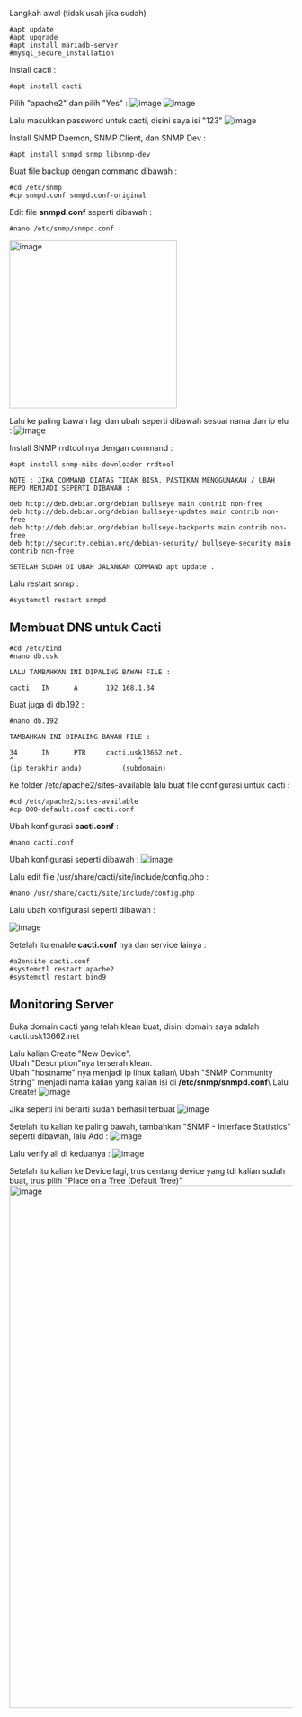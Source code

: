 Langkah awal (tidak usah jika sudah)
```
#apt update
#apt upgrade
#apt install mariadb-server
#mysql_secure_installation
```

Install cacti : 
```
#apt install cacti
```

Pilih "apache2" dan pilih "Yes" : 
![image](https://github.com/soulahuden/tkj3/assets/106908185/6376ed54-dd43-41a9-a631-763765d78a82)
![image](https://github.com/soulahuden/tkj3/assets/106908185/7a36fcf9-ea4e-4e77-97a4-f6a19dee981a)

Lalu masukkan password untuk cacti, disini saya isi "123" 
![image](https://github.com/soulahuden/tkj3/assets/106908185/aab3d566-88ac-4d46-ad72-ba36ccecfb05)


Install SNMP Daemon, SNMP Client, dan SNMP Dev : 
```
#apt install snmpd snmp libsnmp-dev
```

Buat file backup dengan command dibawah : 
```
#cd /etc/snmp
#cp snmpd.conf snmpd.conf-original
```

Edit file **snmpd.conf** seperti dibawah : 
```
#nano /etc/snmp/snmpd.conf
```
<img width="298" alt="image" src="https://github.com/soulahuden/tkj3/assets/106908185/0ae7d48c-5408-424c-9da4-6e07038f358f">

Lalu ke paling bawah lagi dan ubah seperti dibawah sesuai nama dan ip elu : 
![image](https://github.com/soulahuden/tkj3/assets/106908185/717cc751-f972-49c2-a9bd-4aa1223574cf)


Install SNMP rrdtool nya dengan command : 
```
#apt install snmp-mibs-downloader rrdtool

NOTE : JIKA COMMAND DIATAS TIDAK BISA, PASTIKAN MENGGUNAKAN / UBAH REPO MENJADI SEPERTI DIBAWAH :

deb http://deb.debian.org/debian bullseye main contrib non-free
deb http://deb.debian.org/debian bullseye-updates main contrib non-free
deb http://deb.debian.org/debian bullseye-backports main contrib non-free
deb http://security.debian.org/debian-security/ bullseye-security main contrib non-free

SETELAH SUDAH DI UBAH JALANKAN COMMAND apt update .
```

Lalu restart snmp : 
```
#systemctl restart snmpd
```

## Membuat DNS untuk Cacti 

```
#cd /etc/bind
#nano db.usk

LALU TAMBAHKAN INI DIPALING BAWAH FILE : 

cacti   IN      A       192.168.1.34
```

Buat juga di db.192 : 

```
#nano db.192

TAMBAHKAN INI DIPALING BAWAH FILE :

34      IN      PTR     cacti.usk13662.net.
^                               ^ 
(ip terakhir anda)          (subdomain)

```

Ke folder /etc/apache2/sites-available lalu buat file configurasi untuk cacti : 
```
#cd /etc/apache2/sites-available
#cp 000-default.conf cacti.conf
```

Ubah konfigurasi **cacti.conf** :
```
#nano cacti.conf
```

Ubah konfigurasi seperti dibawah : 
![image](https://github.com/soulahuden/tkj3/assets/106908185/abff601b-d937-4a9f-bf86-c10ed956c60e)


Lalu edit file /usr/share/cacti/site/include/config.php :
```
#nano /usr/share/cacti/site/include/config.php
```

Lalu ubah konfigurasi seperti dibawah : 


![image](https://github.com/soulahuden/tkj3/assets/106908185/4e7a967a-fb9d-4498-a0fc-e5beb9d504a3)


Setelah itu enable **cacti.conf** nya dan service lainya :
```
#a2ensite cacti.conf
#systemctl restart apache2
#systemctl restart bind9
```

## Monitoring Server 

Buka domain cacti yang telah klean buat, disini domain saya adalah cacti.usk13662.net

Lalu kalian Create "New Device".\
Ubah "Description"nya terserah klean.\
Ubah "hostname" nya menjadi ip linux kalian\ 
Ubah "SNMP Community String" menjadi nama kalian yang kalian isi di **/etc/snmp/snmpd.conf**\ 
Lalu Create! 
![image](https://github.com/soulahuden/tkj3/assets/106908185/106a3473-8192-45e6-91d6-6f1d08bb732e)

Jika seperti ini berarti sudah berhasil terbuat 
![image](https://github.com/soulahuden/tkj3/assets/106908185/cdca04a2-3f52-459b-9b24-036720aa48a8)


Setelah itu kalian ke paling bawah, tambahkan "SNMP - Interface Statistics" seperti dibawah, lalu Add : 
![image](https://github.com/soulahuden/tkj3/assets/106908185/d664f558-1c80-42ba-b261-24f1340d6d8a)


Lalu verify all di keduanya : 
![image](https://github.com/soulahuden/tkj3/assets/106908185/133a1064-3da9-474f-9dc1-63ca6d625e8e)

Setelah itu kalian ke Device lagi, trus centang device yang tdi kalian sudah buat, trus pilih "Place on a Tree (Default Tree)" 
<img width="929" alt="image" src="https://github.com/soulahuden/tkj3/assets/106908185/2d2aa06c-a190-48be-b23b-c161c09efa71">






